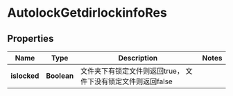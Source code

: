 # AutolockGetdirlockinfoRes

## Properties
Name | Type | Description | Notes
------------ | ------------- | ------------- | -------------
**islocked** | **Boolean** | 文件夹下有锁定文件则返回true，  文件下没有锁定文件则返回false | 
